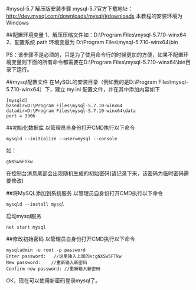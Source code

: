 #mysql-5.7 解压版安装步骤
mysql-5.7官方下载地址：http://dev.mysql.com/downloads/mysql/#downloads
本教程的安装环境为 Windows

##配置环境变量
1、解压压缩文件如：D:\Program Files\mysql-5.7.10-winx64
2、配置系统 path 环境变量为 D:\Program Files\mysql-5.7.10-winx64\bin

PS：该步骤不是必须的，只是为了使用命令行的时候更加的方便，如果不配置环境变量则下面的所有命令都需要在D:\Program Files\mysql-5.7.10-winx64\bin目录下运行。

##mysql配置文件
在MySQL的安装目录（例如我的是D:\Program Files\mysql-5.7.10-winx64）下，建立 my.ini 配置文件，并在其中添加内容如下
```
[mysqld]
basedir=D:\Program Files\mysql-5.7.10-winx64
datadir=D:\Program Files\mysql-5.7.10-winx64\data
port = 3306
```

##初始化数据库
以管理员自身份打开CMD执行以下命令
```
mysqld --initialize --user=mysql --console
```
如：
```
gNXSw5FTkw
```
在控制台消息尾部会出现随机生成的初始密码(请记录下来，该密码为临时密码需要修改)

##将MySQL添加到系统服务
以管理员自身份打开CMD执行以下命令
```
mysqld --install mysql
```
启动mysql服务
```
net start mysql
```

##修改初始密码
以管理员自身份打开CMD执行以下命令
```
mysqladmin -u root -p password
Enter password:   //这里输入上面的v:gNXSw5FTkw
New password:    //重新输入新密码
Confirm new password: //重新输入新密码
```

OK，现在可以使用新密码登录mysql了。


